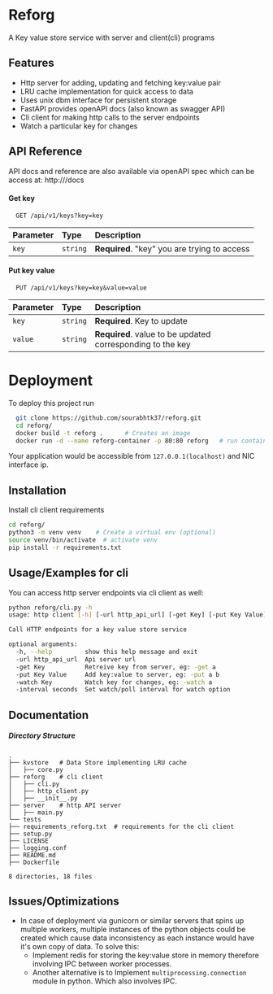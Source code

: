 
# Reforg

A Key value store service with server and client(cli) programs


## Features
- Http server for adding, updating and fetching key:value pair
- LRU cache implementation for quick access to data
- Uses unix dbm interface for persistent storage
- FastAPI provides openAPI docs (also known as swagger API)
- Cli client for making http calls to the server endpoints
- Watch a particular key for changes


## API Reference
API docs and reference are also available via openAPI spec which can be access at: http://<server-ip>/docs

#### Get key

```http
  GET /api/v1/keys?key=key
```

| Parameter | Type     | Description                       |
| :-------- | :------- | :-------------------------------- |
| `key`      | `string` | **Required**. "key" you are trying to access  |

#### Put key value

```http
  PUT /api/v1/keys?key=key&value=value
```
| Parameter | Type     | Description                       |
| :-------- | :------- | :-------------------------------- |
| `key`      | `string` | **Required**. Key to update |
| `value`    | `string` | **Required**. value to be updated corresponding to the key  |


# Deployment

To deploy this project run

```bash
  git clone https://github.com/sourabhtk37/reforg.git
  cd reforg/
  docker build -t reforg .      # Creates an image
  docker run -d --name reforg-container -p 80:80 reforg   # run container with port mapping on 80/tcp
```
Your application would be accessible from `127.0.0.1(localhost)` and NIC interface ip.


## Installation 

Install cli client requirements 

```bash
cd reforg/
python3 -m venv venv    # Create a virtual env (optional)
source venv/bin/activate  # activate venv
pip install -r requirements.txt
```
    
## Usage/Examples for cli
You can access http server endpoints via cli client as well: 

```bash
python reforg/cli.py -h
usage: http client [-h] [-url http_api_url] [-get Key] [-put Key Value] [-watch Key] [-interval seconds]

Call HTTP endpoints for a key value store service

optional arguments:
  -h, --help         show this help message and exit
  -url http_api_url  Api server url
  -get Key           Retreive key from server, eg: -get a
  -put Key Value     Add key:value to server, eg: -put a b
  -watch Key         Watch key for changes, eg: -watch a
  -interval seconds  Set watch/poll interval for watch option
```

## Documentation

##### Directory Structure
```
.
├── kvstore   # Data Store implementing LRU cache
│   ├── core.py
├── reforg    # cli client 
│   ├── cli.py
│   ├── http_client.py
│   ├── __init__.py
├── server    # http API server
│   ├── main.py
└── tests
├── requirements_reforg.txt  # requirements for the cli client
├── setup.py
├── LICENSE
├── logging.conf
├── README.md
├── Dockerfile

8 directories, 18 files
```

## Issues/Optimizations

- In case of deployment via gunicorn or similar servers that spins up multiple workers, 
  multiple instances of the python objects could be created which cause data inconsistency 
  as each instance would have it's own copy of data. 
  To solve this:
  - Implement redis for storing the key:value store in memory therefore involving IPC between
    worker processes.
  - Another alternative is to Implement `multiprocessing.connection` module in python.
    Which also involves IPC.